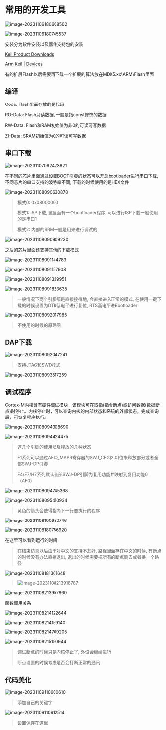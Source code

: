 # 常用的开发工具

![image-20231106180608502](https://picture-01-1316374204.cos.ap-beijing.myqcloud.com/image/202311061806556.png)

![image-20231106180745537](https://picture-01-1316374204.cos.ap-beijing.myqcloud.com/image/202311061807596.png)

安装分为软件安装以及器件支持包的安装

[Keil Product Downloads](https://www.keil.com/download/product/)

[Arm Keil | Devices](https://www.keil.arm.com/devices/)

有的扩展Flash以后需要再下载一个扩展的算法放在MDK5.xx\ARM\Flash里面

## 编译

Code: Flash里面存放的是代码

RO-Data: Flash只读数据, 一般是指const修饰的数据

RW-Data: Flash和RAM初始值为非0的可读可写数据

ZI-Data: SRAM初始值为0的可读可写数据

## 串口下载

![image-20231107092423821](https://picture-01-1316374204.cos.ap-beijing.myqcloud.com/image/202311070924909.png)

在不同的芯片里面通过设置BOOT引脚的状态可以开启bootloader进行串口下载, 不同芯片的串口支持的波特率不同, 下载的时候使用的是HEX文件

![image-20231108090630878](https://picture-01-1316374204.cos.ap-beijing.myqcloud.com/image/202311080906940.png)

> 模式0: 0x08000000
>
> 模式1: ISP下载, 这里面有一个bootloader程序, 可以进行ISP下载一般使用的是串口1
>
> 模式2: 内部的SRM一般是用来进行调试的

![image-20231108090909230](https://picture-01-1316374204.cos.ap-beijing.myqcloud.com/image/202311080909258.png)

之后的芯片里面还支持其他的下载模式

![image-20231108091144783](https://picture-01-1316374204.cos.ap-beijing.myqcloud.com/image/202311080911839.png)

![image-20231108091157908](https://picture-01-1316374204.cos.ap-beijing.myqcloud.com/image/202311080911940.png)

![image-20231108091329951](https://picture-01-1316374204.cos.ap-beijing.myqcloud.com/image/202311080913990.png)

![image-20231108091823635](https://picture-01-1316374204.cos.ap-beijing.myqcloud.com/image/202311080918659.png)

> 一般情况下两个引脚都是直接接得地, 会直接进入正常的模式, 在使用一键下载的时候设置为DTR低电平进行复位, RTS高电平进Bootloader

![image-20231108092017985](https://picture-01-1316374204.cos.ap-beijing.myqcloud.com/image/202311080920018.png)

> 不使用的时候的原理图

## DAP下载

![image-20231108092047241](https://picture-01-1316374204.cos.ap-beijing.myqcloud.com/image/202311080920332.png)

> 支持JTAG和SWD模式

![image-20231108093517259](https://picture-01-1316374204.cos.ap-beijing.myqcloud.com/image/202311080935308.png)

## 调试程序

Cortex-M内核含有硬件调试模块，该模块可在取指(指令断点)或访问数据(数据断点)时停止。内核停止时，可以查询内核的内部状态和系统的外部状态。完成查询后，可恢复程序执行。

![image-20231108094308690](https://picture-01-1316374204.cos.ap-beijing.myqcloud.com/image/202311080943736.png)

![image-20231108094424475](https://picture-01-1316374204.cos.ap-beijing.myqcloud.com/image/202311080944515.png)

> 这几个引脚的使用以及释放的几种状态
>
> F1系列可以通过AFIO_MAPR寄存器的SWJ_CFG[2:0]位来释放部分或者全部SWJ-DP引脚
>
> F4/F7/H7系列默认全部SWJ-DP引脚为复用功能并映射到复用功能0（AF0）

![image-20231108094745368](https://picture-01-1316374204.cos.ap-beijing.myqcloud.com/image/202311080947414.png)

![image-20231108095410934](https://picture-01-1316374204.cos.ap-beijing.myqcloud.com/image/202311080954974.png)

> 黄色的箭头会使得指向下一行要执行的程序

![image-20231108100952746](https://picture-01-1316374204.cos.ap-beijing.myqcloud.com/image/202311081009786.png)

![image-20231108180756920](https://picture-01-1316374204.cos.ap-beijing.myqcloud.com/image/202311081807065.png)

在这里可以看到运行的时间

> 在结束仿真以后由于对中文的支持不友好, 路径里面存在中文的时候, 有断点的时候没有办法直接退出, 退出的时候需要把所有的断点删去或者换一个路径

![image-20231108181301648](https://picture-01-1316374204.cos.ap-beijing.myqcloud.com/image/202311081813682.png)

> ![image-20231108213918787](https://picture-01-1316374204.cos.ap-beijing.myqcloud.com/image/202311082139831.png)

![image-20231108213957860](https://picture-01-1316374204.cos.ap-beijing.myqcloud.com/image/202311082139888.png)

函数调用关系

![image-20231108214122644](https://picture-01-1316374204.cos.ap-beijing.myqcloud.com/image/202311082141690.png)

![image-20231108214159140](https://picture-01-1316374204.cos.ap-beijing.myqcloud.com/image/202311082141197.png)

![image-20231108214709205](https://picture-01-1316374204.cos.ap-beijing.myqcloud.com/image/202311082147253.png)

![image-20231108215150944](https://picture-01-1316374204.cos.ap-beijing.myqcloud.com/image/202311082151993.png)

> 调试断点的时候只是内核停止了, 外设会继续进行
>
> 断点设置的时候考虑是否会打断正常的通讯

## 代码美化

![image-20231109110600610](https://picture-01-1316374204.cos.ap-beijing.myqcloud.com/image/202311091106691.png)

> 添加自己的关键字

![image-20231109110912514](https://picture-01-1316374204.cos.ap-beijing.myqcloud.com/image/202311091109556.png)

> 设置保存在这里



